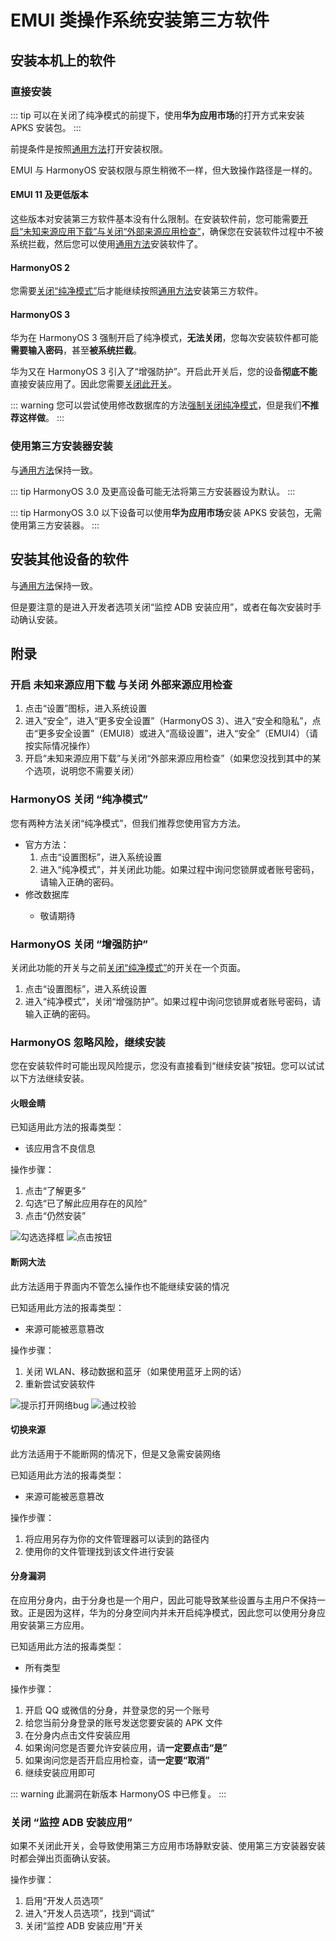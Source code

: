 # EMUI 类操作系统安装第三方软件

## 安装本机上的软件

### 直接安装

::: tip
可以在关闭了纯净模式的前提下，使用**华为应用市场**的打开方式来安装 APKS 安装包。
:::

前提条件是按照[通用方法](./index.md#使用第三方安装器安装)打开安装权限。

EMUI 与 HarmonyOS 安装权限与原生稍微不一样，但大致操作路径是一样的。

#### EMUI 11 及更低版本

这些版本对安装第三方软件基本没有什么限制。在安装软件前，您可能需要[开启“未知来源应用下载”与关闭“外部来源应用检查”](#开启-未知来源应用下载-与关闭-外部来源应用检查)，确保您在安装软件过程中不被系统拦截，然后您可以使用[通用方法](./index.md#安装本机上的软件)安装软件了。

#### HarmonyOS 2

您需要[关闭“纯净模式”](#harmonyos-关闭-纯净模式)后才能继续按照[通用方法](./index.md#安装本机上的软件)安装第三方软件。

#### HarmonyOS 3

华为在 HarmonyOS 3 强制开启了纯净模式，**无法关闭**，您每次安装软件都可能**需要输入密码**，甚至**被系统拦截**。

华为又在 HarmonyOS 3 引入了“增强防护”。开启此开关后，您的设备**彻底不能**直接安装应用了。因此您需要[关闭此开关](#harmonyos-关闭-增强防护)。

::: warning
您可以尝试使用修改数据库的方法[强制关闭纯净模式](#harmonyos-关闭-纯净模式)，但是我们**不推荐这样做**。
:::

### 使用第三方安装器安装

与[通用方法](./index.md#使用第三方安装器安装)保持一致。

::: tip
HarmonyOS 3.0 及更高设备可能无法将第三方安装器设为默认。
:::

::: tip
HarmonyOS 3.0 以下设备可以使用**华为应用市场**安装 APKS 安装包，无需使用第三方安装器。
:::

## 安装其他设备的软件

与[通用方法](./index.md#安装电脑或其他设备上的软件)保持一致。

但是要注意的是进入开发者选项关闭“监控 ADB 安装应用”，或者在每次安装时手动确认安装。

## 附录

### 开启 未知来源应用下载 与关闭 外部来源应用检查

1. 点击“设置”图标，进入系统设置
2. 进入“安全”，进入“更多安全设置”（HarmonyOS 3）、进入“安全和隐私”，点击“更多安全设置”（EMUI8）或进入“高级设置”，进入“安全”（EMUI4）（请按实际情况操作）
3. 开启“未知来源应用下载”与关闭“外部来源应用检查”（如果您没找到其中的某个选项，说明您不需要关闭）

### HarmonyOS 关闭 “纯净模式”

您有两种方法关闭“纯净模式”，但我们推荐您使用官方方法。

* 官方方法：
   1. 点击“设置图标”，进入系统设置
   2. 进入“纯净模式”，并关闭此功能。如果过程中询问您锁屏或者账号密码，请输入正确的密码。
* 修改数据库 <Badge type="danger" text="本操作风险太大，作者没有经过测试，请谨慎使用" />
  * 敬请期待

### HarmonyOS 关闭 “增强防护”

关闭此功能的开关与之前[关闭“纯净模式”](#harmonyos-关闭-纯净模式)的开关在一个页面。

1. 点击“设置图标”，进入系统设置
2. 进入“纯净模式”，关闭“增强防护”。如果过程中询问您锁屏或者账号密码，请输入正确的密码。

### HarmonyOS 忽略风险，继续安装

您在安装软件时可能出现风险提示，您没有直接看到“继续安装”按钮。您可以试试以下方法继续安装。

#### 火眼金睛

已知适用此方法的报毒类型：

* 该应用含不良信息

操作步骤：

1. 点击“了解更多”
2. 勾选“已了解此应用存在的风险”
3. 点击“仍然安装”

<div class="screenshotList">
<img src="./images/hmos/hoteye/understand_checkbox.jpg" alt="勾选选择框" title="勾选选择框"/>
<img src="./images/hmos/hoteye/understand_btn.jpg" alt="点击按钮" title="点击按钮"/>
</div>

#### 断网大法

此方法适用于界面内不管怎么操作也不能继续安装的情况

已知适用此方法的报毒类型：

* 来源可能被恶意篡改

操作步骤：

1. 关闭 WLAN、移动数据和蓝牙（如果使用蓝牙上网的话）
2. 重新尝试安装软件

<div class="screenshotList">
<img src="./images/hmos/offline/bug.jpg" alt="提示打开网络bug" title="提示打开网络bug"/>
<img src="./images/hmos/offline/end.jpg" alt="通过校验" title="通过校验"/>
</div>

#### 切换来源

此方法适用于不能断网的情况下，但是又急需安装网络

已知适用此方法的报毒类型：

* 来源可能被恶意篡改

操作步骤：

1. 将应用另存为你的文件管理器可以读到的路径内
2. 使用你的文件管理找到该文件进行安装

#### 分身漏洞

在应用分身内，由于分身也是一个用户，因此可能导致某些设置与主用户不保持一致。正是因为这样，华为的分身空间内并未开启纯净模式，因此您可以使用分身应用安装第三方应用。

已知适用此方法的报毒类型：

* 所有类型

操作步骤：

1. 开启 QQ 或微信的分身，并登录您的另一个账号
2. 给您当前分身登录的账号发送您要安装的 APK 文件
3. 在分身内点击文件安装应用
4. 如果询问您是否要允许安装应用，请**一定要点击“是”**
5. 如果询问您是否开启应用检查，请**一定要“取消”**
6. 继续安装应用即可

::: warning
此漏洞在新版本 HarmonyOS 中已修复。
:::

### 关闭 “监控 ADB 安装应用”

如果不关闭此开关，会导致使用第三方应用市场静默安装、使用第三方安装器安装时都会弹出页面确认安装。

操作步骤：

1. 启用“开发人员选项”
2. 进入“开发人员选项”，找到“调试”
3. 关闭“监控 ADB 安装应用”开关
